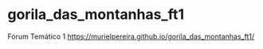 # gorila_das_montanhas_ft1
Fórum Temático 1
https://murielpereira.github.io/gorila_das_montanhas_ft1/
